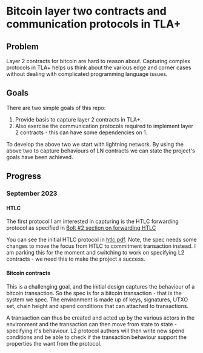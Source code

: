 
# Bitcoin layer two contracts and communication protocols in TLA+


## Problem

Layer 2 contracts for bitcoin are hard to reason about. Capturing
complex protocols in TLA+ helps us think about the various edge and
corner cases without dealing with complicated programming language
issues.

## Goals

There are two simple goals of this repo:

1. Provide basis to capture layer 2 contracts in TLA+.
2. Also exercise the communication protocols required to implement
   layer 2 contracts - this can have some dependencies on 1.

To develop the above two we start with lightning network. By using the
above two to capture behaviours of LN contracts we can state the
project's goals have been achieved.


## Progress

### September 2023

#### HTLC

The first protocol I am interested in capturing is the HTLC forwarding
protocol as specified in [Bolt #2 section on forwarding
HTLC](https://github.com/lightning/bolts/blob/master/02-peer-protocol.md#forwarding-htlcs)

You can see the initial HTLC protocol in [htlc.pdf](./htlc.pdf). Note,
the spec needs some changes to move the focus from HTLC to commitment
transaction instead. I am parking this for the moment and switching to
work on specifying L2 contracts - we need this to make the project a
success.

#### Bitcoin contracts

This is a challenging goal, and the initial design captures the
behaviour of a bitcoin transaction. So the spec is for a bitcoin
transaction - that is the system we spec. The environment is made up
of keys, signatures, UTXO set, chain height and spend conditions that
can attached to transactions.

A transaction can thus be created and acted up by the various actors
in the environment and the transaction can then move from state to
state - specifying it's behaviour. L2 protocol authors will then write
new spend conditions and be able to check if the transaction behaviour
support the properties the want from the protocol.

